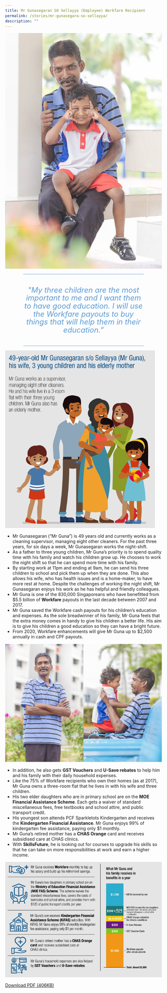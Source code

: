 ```yaml
---
title: Mr Gunasegaran SO Sellayya (Employee) Workfare Recipient
permalink: /stories/mr-gunasegara-so-sellayya/
description: ""
---
```

![](/images/WIS%20Stories/STORIES1.jpg)

<div style="border-style:solid none;padding:10pt 0in;text-align:center;margin-right:0.6in;margin-left:0.6in;border-top-color:#5b9bd5;border-bottom-color:#5b9bd5;border-top-width:1pt;border-bottom-width:1pt;">
<p style="margin:0.25in 0in;" class="MsoIntenseQuote">
<span lang="EN-SG" style="color:#5b9bd5;line-height:107%;font-size:18pt;font-style:italic">"My three children are the most important to me and I want them to have good education. I will use the Workfare payouts to buy things that will help them in their education.”
</span>
</p>
</div>

![](/images/WIS%20Stories/STORIES2.png)

* Mr Gunasegaran (“Mr Guna”) is 49 years old and currently works as a cleaning supervisor, managing eight other cleaners. For the past three years, for six days a week, Mr Gunasegaran works the night-shift.
* As a father to three young children, Mr Guna’s priority is to spend quality time with his family and watch his children grow up. He chooses to work the night shift so that he can spend more time with his family.
* By starting work at 11pm and ending at 9am, he can send his three children to school and pick them up when they are done. This also allows his wife, who has health issues and is a home-maker, to have more rest at home. Despite the challenges of working the night shift, Mr Gunasegaran enjoys his work as he has helpful and friendly colleagues.
* Mr Guna is one of the 830,000 Singaporeans who have benefitted from $5.5 billion of **Workfare** payouts in the last decade between 2007 and 2017.
* Mr Guna saved the Workfare cash payouts for his children’s education and expenses. As the sole breadwinner of his family, Mr Guna feels that the extra money comes in handy to give his children a better life. His aim is to give his children a good education so they can have a bright future.
* From 2020, Workfare enhancements will give Mr Guna up to $2,500 annually in cash and CPF payouts.

![](/images/WIS%20Stories/STORIES3.jpg)

* In addition, he also gets **GST Vouchers** and **U-Save rebates** to help him and his family with their daily household expenses.
* Like the 75% of Workfare recipients who own their homes (as at 2017), Mr Guna owns a three-room flat that he lives in with his wife and three children.
* His two elder daughters who are in primary school are on the **MOE Financial Assistance Scheme**. Each gets a waiver of standard miscellaneous fees, free textbooks and school attire, and public transport credit.
* His youngest son attends PCF Sparkletots Kindergarten and receives the **Kindergarten Financial Assistance**. Mr Guna enjoys 99% of kindergarten fee assistance, paying only $1 monthly.
* Mr Guna’s retired mother has a **CHAS Orange** card and receives subsidised care at CHAS clinics.
* With **SkillsFuture**, he is looking out for courses to upgrade his skills so that he can take on more responsibilities at work and earn a higher income.

![](/images/WIS%20Stories/STORIES4.jpg)

[Download PDF (406KB)](/files/Stories%20-%20Mr%20Gunasegaran.pdf)